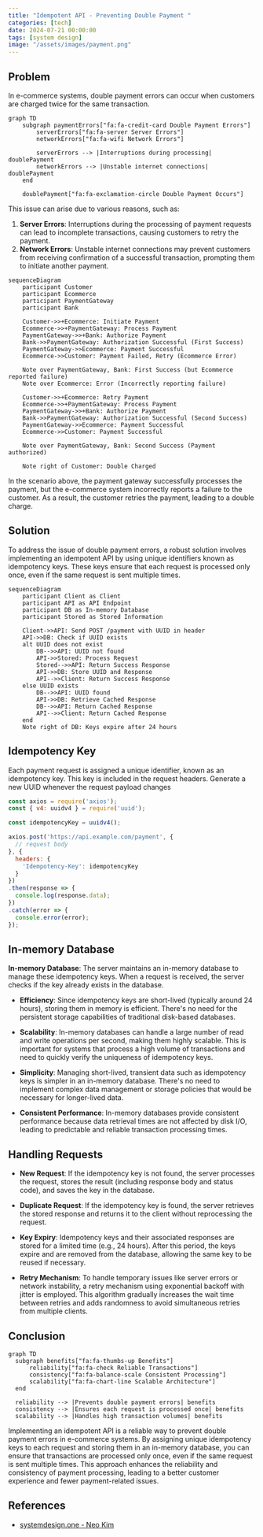 ```yaml
---
title: "Idempotent API - Preventing Double Payment "
categories: [tech]
date: 2024-07-21 00:00:00
tags: [system design]
image: "/assets/images/payment.png"
---
```


## Problem
In e-commerce systems, double payment errors can occur when customers are charged twice for the same transaction. 

```mermaid
graph TD
    subgraph paymentErrors["fa:fa-credit-card Double Payment Errors"]
        serverErrors["fa:fa-server Server Errors"]
        networkErrors["fa:fa-wifi Network Errors"]

        serverErrors --> |Interruptions during processing| doublePayment
        networkErrors --> |Unstable internet connections| doublePayment
    end

    doublePayment["fa:fa-exclamation-circle Double Payment Occurs"]
```


This issue can arise due to various reasons, such as:


1. **Server Errors**: Interruptions during the processing of payment requests can lead to incomplete transactions, causing customers to retry the payment.
2. **Network Errors**: Unstable internet connections may prevent customers from receiving confirmation of a successful transaction, prompting them to initiate another payment.


```mermaid
sequenceDiagram
    participant Customer
    participant Ecommerce
    participant PaymentGateway
    participant Bank

    Customer->>+Ecommerce: Initiate Payment
    Ecommerce->>+PaymentGateway: Process Payment
    PaymentGateway->>+Bank: Authorize Payment
    Bank->>PaymentGateway: Authorization Successful (First Success)
    PaymentGateway->>Ecommerce: Payment Successful
    Ecommerce->>Customer: Payment Failed, Retry (Ecommerce Error)

    Note over PaymentGateway, Bank: First Success (but Ecommerce reported failure)
    Note over Ecommerce: Error (Incorrectly reporting failure)

    Customer->>+Ecommerce: Retry Payment
    Ecommerce->>+PaymentGateway: Process Payment
    PaymentGateway->>+Bank: Authorize Payment
    Bank->>PaymentGateway: Authorization Successful (Second Success)
    PaymentGateway->>Ecommerce: Payment Successful
    Ecommerce->>Customer: Payment Successful

    Note over PaymentGateway, Bank: Second Success (Payment authorized)

    Note right of Customer: Double Charged
```

In the scenario above, the payment gateway successfully processes the payment, but the e-commerce system incorrectly reports a failure to the customer. As a result, the customer retries the payment, leading to a double charge.


## Solution

To address the issue of double payment errors, a robust solution involves implementing an idempotent API by using unique identifiers known as idempotency keys. These keys ensure that each request is processed only once, even if the same request is sent multiple times.


```mermaid
sequenceDiagram
    participant Client as Client
    participant API as API Endpoint
    participant DB as In-memory Database
    participant Stored as Stored Information
    
    Client->>API: Send POST /payment with UUID in header
    API->>DB: Check if UUID exists
    alt UUID does not exist
        DB-->>API: UUID not found
        API->>Stored: Process Request
        Stored-->>API: Return Success Response
        API->>DB: Store UUID and Response
        API-->>Client: Return Success Response
    else UUID exists
        DB-->>API: UUID found
        API->>DB: Retrieve Cached Response
        DB-->>API: Return Cached Response
        API-->>Client: Return Cached Response
    end
    Note right of DB: Keys expire after 24 hours
```



## Idempotency Key

Each payment request is assigned a unique identifier, known as an idempotency key. This key is included in the request headers. Generate a new UUID whenever the request payload changes
   
   ```javascript
   const axios = require('axios');
   const { v4: uuidv4 } = require('uuid');

   const idempotencyKey = uuidv4();

   axios.post('https://api.example.com/payment', {
     // request body
   }, {
     headers: {
       'Idempotency-Key': idempotencyKey
     }
   })
   .then(response => {
     console.log(response.data);
   })
   .catch(error => {
     console.error(error);
   });
   ```



## In-memory Database

 **In-memory Database**: The server maintains an in-memory database to manage these idempotency keys. When a request is received, the server checks if the key already exists in the database.

- **Efficiency**: Since idempotency keys are short-lived (typically around 24 hours), storing them in memory is efficient. There's no need for the persistent storage capabilities of traditional disk-based databases.

- **Scalability**: In-memory databases can handle a large number of read and write operations per second, making them highly scalable. This is important for systems that process a high volume of transactions and need to quickly verify the uniqueness of idempotency keys.

- **Simplicity**: Managing short-lived, transient data such as idempotency keys is simpler in an in-memory database. There's no need to implement complex data management or storage policies that would be necessary for longer-lived data.

- **Consistent Performance**: In-memory databases provide consistent performance because data retrieval times are not affected by disk I/O, leading to predictable and reliable transaction processing times.


## Handling Requests

 - **New Request**: If the idempotency key is not found, the server processes the request, stores the result (including response body and status code), and saves the key in the database.
 - **Duplicate Request**: If the idempotency key is found, the server retrieves the stored response and returns it to the client without reprocessing the request.

 - **Key Expiry**: Idempotency keys and their associated responses are stored for a limited time (e.g., 24 hours). After this period, the keys expire and are removed from the database, allowing the same key to be reused if necessary.
- **Retry Mechanism**: To handle temporary issues like server errors or network instability, a retry mechanism using exponential backoff with jitter is employed. This algorithm gradually increases the wait time between retries and adds randomness to avoid simultaneous retries from multiple clients.


## Conclusion

  ```mermaid
  graph TD
    subgraph benefits["fa:fa-thumbs-up Benefits"]
        reliability["fa:fa-check Reliable Transactions"]
        consistency["fa:fa-balance-scale Consistent Processing"]
        scalability["fa:fa-chart-line Scalable Architecture"]
    end

    reliability --> |Prevents double payment errors| benefits
    consistency --> |Ensures each request is processed once| benefits
    scalability --> |Handles high transaction volumes| benefits
  ``` 


Implementing an idempotent API is a reliable way to prevent double payment errors in e-commerce systems. By assigning unique idempotency keys to each request and storing them in an in-memory database, you can ensure that transactions are processed only once, even if the same request is sent multiple times. This approach enhances the reliability and consistency of payment processing, leading to a better customer experience and fewer payment-related issues.

## References
- [systemdesign.one - Neo Kim](https://newsletter.systemdesign.one/p/idempotent-api)


